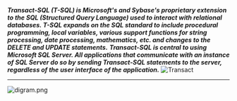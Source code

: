  **_Transact-SQL (T-SQL) is Microsoft's and Sybase's proprietary extension to the SQL (Structured Query Language) used to interact with relational databases. T-SQL expands on the SQL standard to include procedural programming, local variables, various support functions for string processing, date processing, mathematics, etc. and changes to the DELETE and UPDATE statements._**
 **_Transact-SQL is central to using Microsoft SQL Server. All applications that communicate with an instance of SQL Server do so by sending Transact-SQL statements to the server, regardless of the user interface of the application._**
![Transact](https://www.anzanigroup.com/img/3204_3204_mssql-(1)-en-us-en-US.png)
<br/>
<hr>

<img src="/suren-vanyan/Transact-SQL/blob/master/digram.png?raw=true" alt="digram.png">
